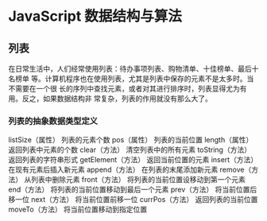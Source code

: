 # JavaScript 数据结构与算法
## 列表
在日常生活中，人们经常使用列表：待办事项列表、购物清单、十佳榜单、最后十名榜单 等。计算机程序也在使用列表，尤其是列表中保存的元素不是太多时。当不需要在一个很 长的序列中查找元素，或者对其进行排序时，列表显得尤为有用。反之，如果数据结构非 常复杂，列表的作用就没有那么大了。

### 列表的抽象数据类型定义
listSize（属性） 列表的元素个数 
pos（属性） 列表的当前位置 
length（属性） 返回列表中元素的个数 
clear（方法） 清空列表中的所有元素 
toString（方法） 返回列表的字符串形式 
getElement（方法） 返回当前位置的元素 
insert（方法） 在现有元素后插入新元素 
append（方法） 在列表的末尾添加新元素 
remove（方法） 从列表中删除元素 
front（方法） 将列表的当前位置设移动到第一个元素 
end（方法） 将列表的当前位置移动到最后一个元素 
prev（方法） 将当前位置后移一位 
next（方法） 将当前位置前移一位 
currPos（方法） 返回列表的当前位置 
moveTo（方法） 将当前位置移动到指定位置

